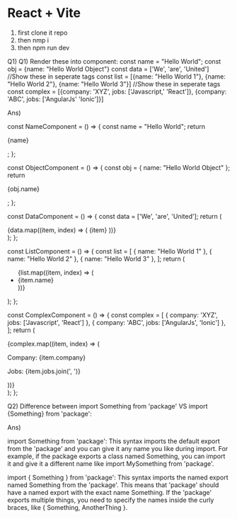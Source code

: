 # React + Vite

1) first clone it repo
2) then nmp i
3) then npm run dev

Q1) Q1) Render these into component:
const name = "Hello World";
const obj = {name: "Hello World Object"}
const data = ['We', 'are', 'United'] //Show these in seperate tags
const list = [{name: "Hello World 1"}, {name: "Hello World 2"}, {name: "Hello World 3"}] //Show these in seperate tags
const complex = [{company: 'XYZ', jobs: ['Javascript,' 'React']}, {company: 'ABC', jobs: ['AngularJs' 'Ionic']}]

Ans) 


const NameComponent = () => {
  const name = "Hello World";
  return <p>{name}</p>;
};

const ObjectComponent = () => {
  const obj = { name: "Hello World Object" };
  return <p>{obj.name}</p>;
};

const DataComponent = () => {
  const data = ['We', 'are', 'United'];
  return (
    <div>
      {data.map((item, index) => (
        <span key={index}>{item} </span>
      ))}
    </div>
  );
};

const ListComponent = () => {
  const list = [
    { name: "Hello World 1" },
    { name: "Hello World 2" },
    { name: "Hello World 3" },
  ];
  return (
    <ul>
      {list.map((item, index) => (
        <li key={index}>{item.name}</li>
      ))}
    </ul>
  );
};

const ComplexComponent = () => {
  const complex = [
    { company: 'XYZ', jobs: ['Javascript', 'React'] },
    { company: 'ABC', jobs: ['AngularJs', 'Ionic'] },
  ];
  return (
    <div>
      {complex.map((item, index) => (
        <div key={index}>
          <p>Company: {item.company}</p>
          <p>Jobs: {item.jobs.join(', ')}</p>
        </div>
      ))}
    </div>
  );
};

Q2) Difference between import Something from 'package' VS import {Something} from 'package':

Ans)

import Something from 'package': This syntax imports the default export from the 'package' and you can give it any name you like during import. For example, if the package exports a class named Something, you can import it and give it a different name like import MySomething from 'package'.


import { Something } from 'package': This syntax imports the named export named Something from the 'package'. This means that 'package' should have a named export with the exact name Something. If the 'package' exports multiple things, you need to specify the names inside the curly braces, like { Something, AnotherThing }.

   
